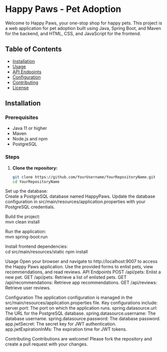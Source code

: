 # Happy Paws - Pet Adoption

Welcome to Happy Paws, your one-stop shop for happy pets. This project is a web application for pet adoption built using Java, Spring Boot, and Maven for the backend, and HTML, CSS, and JavaScript for the frontend.

## Table of Contents

- [Installation](#installation)
- [Usage](#usage)
- [API Endpoints](#api-endpoints)
- [Configuration](#configuration)
- [Contributing](#contributing)
- [License](#license)

## Installation

### Prerequisites

- Java 11 or higher
- Maven
- Node.js and npm
- PostgreSQL

### Steps

1. **Clone the repository:**
   ```sh
   git clone https://github.com/YourUsername/YourRepositoryName.git
   cd YourRepositoryName

Set up the database:  
Create a PostgreSQL database named HappyPaws.
Update the database configuration in src/main/resources/application.properties with your PostgreSQL credentials.

Build the project:  
mvn clean install

Run the application:  
mvn spring-boot:run

Install frontend dependencies:  
cd src/main/resources/static
npm install

Usage
Open your browser and navigate to http://localhost:9007 to access the Happy Paws application.
Use the provided forms to enlist pets, view recommendations, and read reviews.
API Endpoints
POST /api/pets: Enlist a new pet.
GET /api/pets: Retrieve a list of enlisted pets.
GET /api/recommendations: Retrieve app recommendations.
GET /api/reviews: Retrieve user reviews.

Configuration
The application configuration is managed in the src/main/resources/application.properties file. Key configurations include:  
server.port: The port on which the application runs.
spring.datasource.url: The URL for the PostgreSQL database.
spring.datasource.username: The database username.
spring.datasource.password: The database password.
app.jwtSecret: The secret key for JWT authentication.
app.jwtExpirationInMs: The expiration time for JWT tokens.

Contributing
Contributions are welcome! Please fork the repository and create a pull request with your changes.  
